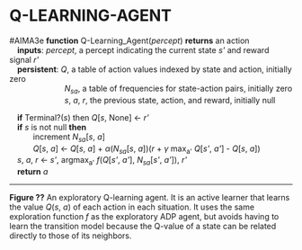 # Q-LEARNING-AGENT

#AIMA3e
__function__ Q-Learning_Agent(_percept_) __returns__ an action  
&emsp;__inputs__: _percept_, a percept indicating the current state _s'_ and reward signal _r'_  
&emsp;__persistent__: _Q_, a table of action values indexed by state and action, initially zero  
&emsp;&emsp;&emsp;&emsp;&emsp;&emsp;&emsp;_N<sub>sa</sub>_, a table of frequencies for state-action pairs, initially zero  
&emsp;&emsp;&emsp;&emsp;&emsp;&emsp;&emsp;_s_, _a_, _r_, the previous state, action, and reward, initially null  

&emsp;__if__ Terminal?(_s_) then _Q_[_s_, None] &larr; _r'_  
&emsp;__if__ _s_ is not null __then__  
&emsp;&emsp;&emsp;increment _N<sub>sa</sub>_[_s_, _a_]  
&emsp;&emsp;&emsp;_Q_[_s_, _a_] &larr; _Q_[_s_, _a_] + _&alpha;_(_N<sub>sa</sub>_[_s_, _a_])(_r_ + _&gamma;_ max<sub>a'</sub> _Q_[_s'_, _a'_] - _Q_[_s_, _a_])  
&emsp;_s_, _a_, _r_ &larr; _s'_, argmax<sub>a'</sub> _f_(_Q_[_s'_, _a'_], _N<sub>sa</sub>_[_s'_, _a'_]), _r'_  
&emsp;__return__ _a_  

---
__Figure ??__ An exploratory Q-learning agent. It is an active learner that learns the value _Q_(_s_, _a_) of each action in each situation. It uses the same exploration function _f_ as the exploratory ADP agent, but avoids having to learn the transition model because the Q-value of a state can be related directly to those of its neighbors.

